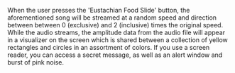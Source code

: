 When the user presses the 'Eustachian Food Slide' button, the aforementioned song will be streamed at a random speed and direction between between 0 (exclusive) and 2 (inclusive) times the original speed. While the audio streams, the amplitude data from the audio file will appear in a visualizer on the screen which is shared between a collection of yellow rectangles and circles in an assortment of colors. If you use a screen reader, you can access a secret message, as well as an alert window and burst of pink noise. 
